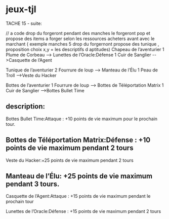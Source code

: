 # jeux-tjl
TACHE 15 - suite:

// a code drop du forgeront pendant des manches le forgeront pop et propose des items a forger selon les ressources acheters avant avec le marchant  ( exemple  manches 5  drop du forgernont propose des tunique , proposition choix x,y = les descriptifs d aptitudes)
Chapeau de l’aventurier
1 Plume de Corbeau --> Lunettes de l’Oracle:Défense 
1 Cuir de Sanglier -->Casquette de l’Agent 

Tunique de l’aventurier
2 Fourrure de loup --> Manteau de l’Élu
1 Peau de Troll -->Veste du Hacker

Bottes de l’aventurier
1 Fourrure de loup --> Bottes de Téléportation Matrix
1 Cuir de Sanglier -->Bottes Bullet Time 

description:
-------------------------------------------------------------------------------------------------------------------------------------
Bottes Bullet Time:Attaque : +10 points de vie maximum pour le prochain tour.

Bottes de Téléportation Matrix:Défense : +10 points de vie maximum pendant 2 tours 
-------------------------------------------------------------------------------------------------------------------------------------
Veste du Hacker:+25 points de vie maximum pendant 2 tours 

Manteau de l’Élu: +25 points de vie maximum pendant 3 tours.
-------------------------------------------------------------------------------------------------------------------------------------
Casquette de l’Agent:Attaque : +15 points de vie maximum pendant le prochain tour

Lunettes de l’Oracle:Défense : +15 points de vie maximum pendant 2 tours